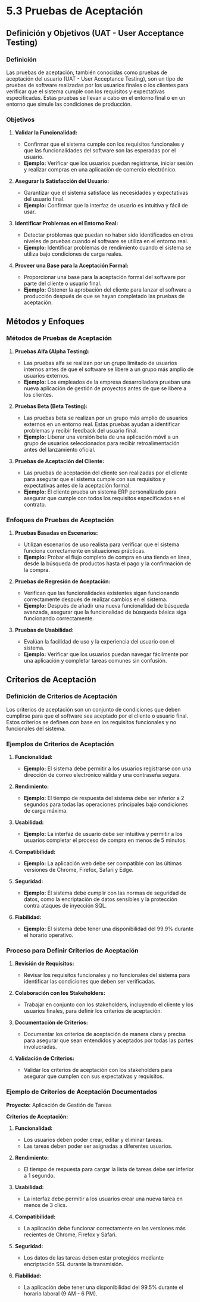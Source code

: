 # 5.3 Pruebas de Aceptación

## Definición y Objetivos (UAT - User Acceptance Testing)

### Definición

Las pruebas de aceptación, también conocidas como pruebas de aceptación del usuario (UAT - User Acceptance Testing), son un tipo de pruebas de software realizadas por los usuarios finales o los clientes para verificar que el sistema cumple con los requisitos y expectativas especificadas. Estas pruebas se llevan a cabo en el entorno final o en un entorno que simule las condiciones de producción.

### Objetivos

1. **Validar la Funcionalidad:**
   - Confirmar que el sistema cumple con los requisitos funcionales y que las funcionalidades del software son las esperadas por el usuario.
   - **Ejemplo:** Verificar que los usuarios puedan registrarse, iniciar sesión y realizar compras en una aplicación de comercio electrónico.

2. **Asegurar la Satisfacción del Usuario:**
   - Garantizar que el sistema satisface las necesidades y expectativas del usuario final.
   - **Ejemplo:** Confirmar que la interfaz de usuario es intuitiva y fácil de usar.

3. **Identificar Problemas en el Entorno Real:**
   - Detectar problemas que puedan no haber sido identificados en otros niveles de pruebas cuando el software se utiliza en el entorno real.
   - **Ejemplo:** Identificar problemas de rendimiento cuando el sistema se utiliza bajo condiciones de carga reales.

4. **Proveer una Base para la Aceptación Formal:**
   - Proporcionar una base para la aceptación formal del software por parte del cliente o usuario final.
   - **Ejemplo:** Obtener la aprobación del cliente para lanzar el software a producción después de que se hayan completado las pruebas de aceptación.

## Métodos y Enfoques

### Métodos de Pruebas de Aceptación

1. **Pruebas Alfa (Alpha Testing):**
   - Las pruebas alfa se realizan por un grupo limitado de usuarios internos antes de que el software se libere a un grupo más amplio de usuarios externos.
   - **Ejemplo:** Los empleados de la empresa desarrolladora prueban una nueva aplicación de gestión de proyectos antes de que se libere a los clientes.

2. **Pruebas Beta (Beta Testing):**
   - Las pruebas beta se realizan por un grupo más amplio de usuarios externos en un entorno real. Estas pruebas ayudan a identificar problemas y recibir feedback del usuario final.
   - **Ejemplo:** Liberar una versión beta de una aplicación móvil a un grupo de usuarios seleccionados para recibir retroalimentación antes del lanzamiento oficial.

3. **Pruebas de Aceptación del Cliente:**
   - Las pruebas de aceptación del cliente son realizadas por el cliente para asegurar que el sistema cumple con sus requisitos y expectativas antes de la aceptación formal.
   - **Ejemplo:** El cliente prueba un sistema ERP personalizado para asegurar que cumple con todos los requisitos especificados en el contrato.

### Enfoques de Pruebas de Aceptación

1. **Pruebas Basadas en Escenarios:**
   - Utilizan escenarios de uso realista para verificar que el sistema funciona correctamente en situaciones prácticas.
   - **Ejemplo:** Probar el flujo completo de compra en una tienda en línea, desde la búsqueda de productos hasta el pago y la confirmación de la compra.

2. **Pruebas de Regresión de Aceptación:**
   - Verifican que las funcionalidades existentes sigan funcionando correctamente después de realizar cambios en el sistema.
   - **Ejemplo:** Después de añadir una nueva funcionalidad de búsqueda avanzada, asegurar que la funcionalidad de búsqueda básica siga funcionando correctamente.

3. **Pruebas de Usabilidad:**
   - Evalúan la facilidad de uso y la experiencia del usuario con el sistema.
   - **Ejemplo:** Verificar que los usuarios puedan navegar fácilmente por una aplicación y completar tareas comunes sin confusión.

## Criterios de Aceptación

### Definición de Criterios de Aceptación

Los criterios de aceptación son un conjunto de condiciones que deben cumplirse para que el software sea aceptado por el cliente o usuario final. Estos criterios se definen con base en los requisitos funcionales y no funcionales del sistema.

### Ejemplos de Criterios de Aceptación

1. **Funcionalidad:**
   - **Ejemplo:** El sistema debe permitir a los usuarios registrarse con una dirección de correo electrónico válida y una contraseña segura.

2. **Rendimiento:**
   - **Ejemplo:** El tiempo de respuesta del sistema debe ser inferior a 2 segundos para todas las operaciones principales bajo condiciones de carga máxima.

3. **Usabilidad:**
   - **Ejemplo:** La interfaz de usuario debe ser intuitiva y permitir a los usuarios completar el proceso de compra en menos de 5 minutos.

4. **Compatibilidad:**
   - **Ejemplo:** La aplicación web debe ser compatible con las últimas versiones de Chrome, Firefox, Safari y Edge.

5. **Seguridad:**
   - **Ejemplo:** El sistema debe cumplir con las normas de seguridad de datos, como la encriptación de datos sensibles y la protección contra ataques de inyección SQL.

6. **Fiabilidad:**
   - **Ejemplo:** El sistema debe tener una disponibilidad del 99.9% durante el horario operativo.

### Proceso para Definir Criterios de Aceptación

1. **Revisión de Requisitos:**
   - Revisar los requisitos funcionales y no funcionales del sistema para identificar las condiciones que deben ser verificadas.

2. **Colaboración con los Stakeholders:**
   - Trabajar en conjunto con los stakeholders, incluyendo el cliente y los usuarios finales, para definir los criterios de aceptación.

3. **Documentación de Criterios:**
   - Documentar los criterios de aceptación de manera clara y precisa para asegurar que sean entendidos y aceptados por todas las partes involucradas.

4. **Validación de Criterios:**
   - Validar los criterios de aceptación con los stakeholders para asegurar que cumplen con sus expectativas y requisitos.

### Ejemplo de Criterios de Aceptación Documentados

**Proyecto:** Aplicación de Gestión de Tareas

**Criterios de Aceptación:**

1. **Funcionalidad:**
   - Los usuarios deben poder crear, editar y eliminar tareas.
   - Las tareas deben poder ser asignadas a diferentes usuarios.

2. **Rendimiento:**
   - El tiempo de respuesta para cargar la lista de tareas debe ser inferior a 1 segundo.

3. **Usabilidad:**
   - La interfaz debe permitir a los usuarios crear una nueva tarea en menos de 3 clics.

4. **Compatibilidad:**
   - La aplicación debe funcionar correctamente en las versiones más recientes de Chrome, Firefox y Safari.

5. **Seguridad:**
   - Los datos de las tareas deben estar protegidos mediante encriptación SSL durante la transmisión.

6. **Fiabilidad:**
   - La aplicación debe tener una disponibilidad del 99.5% durante el horario laboral (9 AM - 6 PM).


